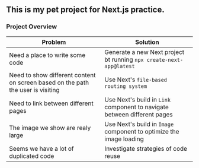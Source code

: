 ## This is my pet project for Next.js practice.

### Project Overview

| Problem                                        | Solution                                                         |
| -----------------------------------------------| ---------------------------------------------------------------- |
| Need a place to write some code                | Generate a new Next project bt running `npx create-next-app@latest`|
| Need to show different content on screen based on the path the user is visiting  |  Use Next's `file-based routing system`|
| Need to link between different pages           |  Use Next's build in `Link` component to navigate between different pages|
| The image we show are realy large              |  Use Next's build in `Image` component to optimize the image loading|                                      
| Seems we have a lot of duplicated code         |  Investigate strategies of code reuse |